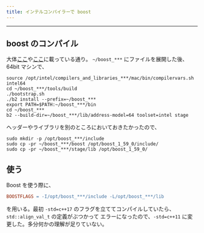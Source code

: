 ```yaml
---
title: インテルコンパイラーで boost
---
```


-------------------------------------------------------------------------------

## boost のコンパイル ##

大体[ここ][1]や[ここ][2]に載っている通り。
`~/boost_***` にファイルを展開した後、 64bit マシンで、

``` shell
source /opt/intel/compilers_and_libraries_***/mac/bin/compilervars.sh intel64
cd ~/boost_***/tools/build
./bootstrap.sh
./b2 install --prefix=~/boost_***
export PATH=$PATH:~/boost_***/bin
cd ~/boost_***
b2 --build-dir=~/boost_***/lib/address-model=64 toolset=intel stage
```

ヘッダーやライブラリを別のところにおいておきたかったので、

``` shell
sudo mkdir -p /opt/boost_***/include
sudo cp -pr ~/boost_***/boost /opt/boost_1_59_0/include/
sudo cp -pr ~/boost_***/stage/lib /opt/boost_1_59_0/
```

## 使う ##

Boost を使う際に、

``` makefile
BOOSTFLAGS = -I/opt/boost_***/include -L/opt/boost_***/lib
```

を用いる。最初 `-std=c++17` のフラグを立ててコンパイルしていたら、`std::align_val_t` の定義がぶつかって
エラーになったので、`-std=c++11` に変更した。多分何かの理解が足りていない。

[1]:https://software.intel.com/en-us/articles/building-boost-with-intel-c-compiler-150
[2]:https://seriousdeveloper.wordpress.com/2015/08/18/building-boost-with-intel-c-compiler-15-0-2/
